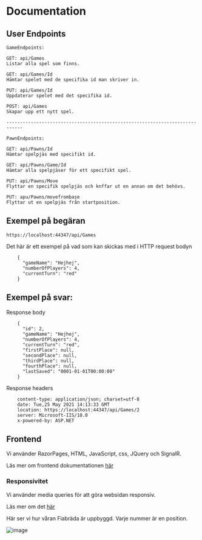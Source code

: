 # Documentation



## User Endpoints


```
GameEndpoints:

GET: api/Games
Listar alla spel som finns.

GET: api/Games/Id
Hämtar spelet med de specifika id man skriver in.

PUT: api/Games/Id
Uppdaterar spelet med det specifika id.

POST: api/Games
Skapar upp ett nytt spel.

----------------------------------------------------------------------------

PawnEndpoints:

GET: api/Pawns/Id
Hämtar spelpjäs med specifikt id.

GET: api/Pawns/Game/Id
Hämtar alla spelpjäser för ett specifikt spel.

PUT: api/Pawns/Move
Flyttar en specifik spelpjäs och knffar ut en annan om det behövs.

PUT: apu/Pawns/movefrombase
Flyttar ut en spelpjäs från startposition.

```

## Exempel på begäran
```
https://localhost:44347/api/Games 
```

Det här är ett exempel på vad som kan skickas med i HTTP request bodyn  
```
    {
      "gameName": "Hejhej",
      "numberOfPlayers": 4,
      "currentTurn": "red"
    }
```


## Exempel på svar:  

Response body
```
    {
      "id": 2,
      "gameName": "Hejhej",
      "numberOfPlayers": 4,
      "currentTurn": "red",
      "firstPlace": null,
      "secondPlace": null,
      "thirdPlace": null,
      "fourthPlace": null,
      "lastSaved": "0001-01-01T00:00:00"
    }
```
Response headers
```
    content-type: application/json; charset=utf-8 
    date: Tue,25 May 2021 14:13:33 GMT 
    location: https://localhost:44347/api/Games/2 
    server: Microsoft-IIS/10.0 
    x-powered-by: ASP.NET 
```



## Frontend

Vi använder RazorPages, HTML, JavaScript, css, JQuery och SignalR.

Läs mer om frontend dokumentationen [här](Frontend.md)
    
### Responsivitet
Vi använder media queries för att göra websidan responsiv. 

Läs mer om det [här](VG_Responsive.md)



Här ser vi hur våran Fiabräda är uppbyggd. Varje nummer är en position.

![image](https://user-images.githubusercontent.com/70013388/118240090-dd8e8400-b49a-11eb-8fc9-409bfd055448.png)



